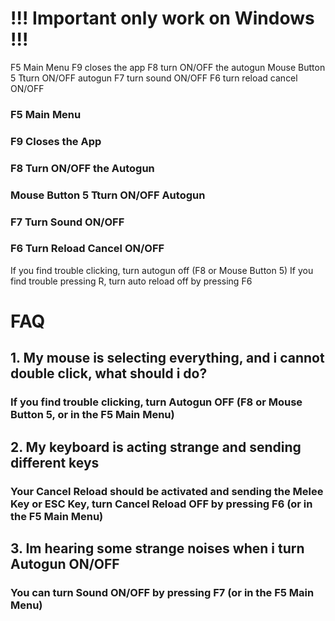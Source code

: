 # !!! Important only work on Windows !!!

F5 Main Menu
F9 closes the app
F8 turn ON/OFF the autogun
Mouse Button 5 Tturn ON/OFF autogun
F7 turn sound ON/OFF
F6 turn reload cancel ON/OFF
### F5 Main Menu
### F9 Closes the App
### F8 Turn ON/OFF the Autogun
### Mouse Button 5 Tturn ON/OFF Autogun
### F7 Turn Sound ON/OFF
### F6 Turn Reload Cancel ON/OFF

If you find trouble clicking, turn autogun off (F8 or Mouse Button 5)
If you find trouble pressing R, turn auto reload off by pressing F6
# FAQ 

## 1. My mouse is selecting everything, and i cannot double click, what should i do?

### If you find trouble clicking, turn Autogun OFF (F8 or Mouse Button 5, or in the F5 Main Menu)

## 2. My keyboard is acting strange and sending different keys

### Your Cancel Reload should be activated and sending the Melee Key or ESC Key, turn Cancel Reload OFF by pressing F6 (or in the F5 Main Menu)

## 3. Im hearing some strange noises when i turn Autogun ON/OFF

### You can turn Sound ON/OFF by pressing F7 (or in the F5 Main Menu)
